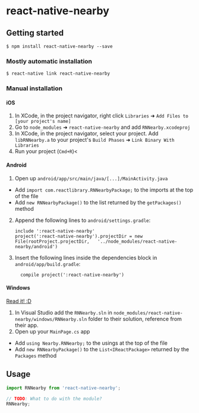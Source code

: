 
# react-native-nearby

## Getting started

`$ npm install react-native-nearby --save`

### Mostly automatic installation

`$ react-native link react-native-nearby`

### Manual installation


#### iOS

1. In XCode, in the project navigator, right click `Libraries` ➜ `Add Files to [your project's name]`
2. Go to `node_modules` ➜ `react-native-nearby` and add `RNNearby.xcodeproj`
3. In XCode, in the project navigator, select your project. Add `libRNNearby.a` to your project's `Build Phases` ➜ `Link Binary With Libraries`
4. Run your project (`Cmd+R`)<

#### Android

1. Open up `android/app/src/main/java/[...]/MainActivity.java`
  - Add `import com.reactlibrary.RNNearbyPackage;` to the imports at the top of the file
  - Add `new RNNearbyPackage()` to the list returned by the `getPackages()` method
2. Append the following lines to `android/settings.gradle`:
  	```
  	include ':react-native-nearby'
  	project(':react-native-nearby').projectDir = new File(rootProject.projectDir, 	'../node_modules/react-native-nearby/android')
  	```
3. Insert the following lines inside the dependencies block in `android/app/build.gradle`:
  	```
      compile project(':react-native-nearby')
  	```

#### Windows
[Read it! :D](https://github.com/ReactWindows/react-native)

1. In Visual Studio add the `RNNearby.sln` in `node_modules/react-native-nearby/windows/RNNearby.sln` folder to their solution, reference from their app.
2. Open up your `MainPage.cs` app
  - Add `using Nearby.RNNearby;` to the usings at the top of the file
  - Add `new RNNearbyPackage()` to the `List<IReactPackage>` returned by the `Packages` method


## Usage
```javascript
import RNNearby from 'react-native-nearby';

// TODO: What to do with the module?
RNNearby;
```
  